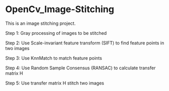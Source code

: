 # OpenCv_Image-Stitching
This is an image stitching project.

Step 1: Gray processing of images to be stitched

Step 2: Use Scale-invariant feature transform (SIFT) to find feature points in two images

Step 3: Use KnnMatch to match feature points

Step 4: Use Random Sample Consensus (RANSAC) to calculate transfer matrix H

Step 5: Use transfer matrix H stitch two images
